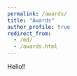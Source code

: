 ```yaml
---
permalink: /awards/
title: "Awards"
author_profile: true
redirect_from: 
  - /md/
  - /awards.html
---
```

Hello!!

